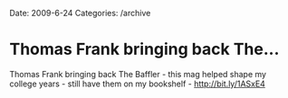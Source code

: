 Date: 2009-6-24
Categories: /archive

# Thomas Frank bringing back The...

Thomas Frank bringing back The Baffler - this mag helped shape my college years - still have them on my bookshelf - <a href="http://bit.ly/1ASxE4" rel="nofollow">http://bit.ly/1ASxE4</a>
